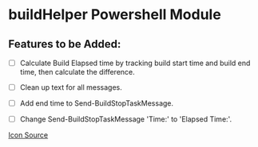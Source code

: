# buildHelper Powershell Module

## Features to be Added:

- [ ] Calculate Build Elapsed time by tracking build start time and build end time, then calculate the difference.
- [ ] Clean up text for all messages.
- [ ] Add end time to Send-BuildStopTaskMessage.
- [ ] Change Send-BuildStopTaskMessage 'Time:' to 'Elapsed Time:'.


[Icon Source](https://www.iconfinder.com/iconsets/ie_Glossy_button)

